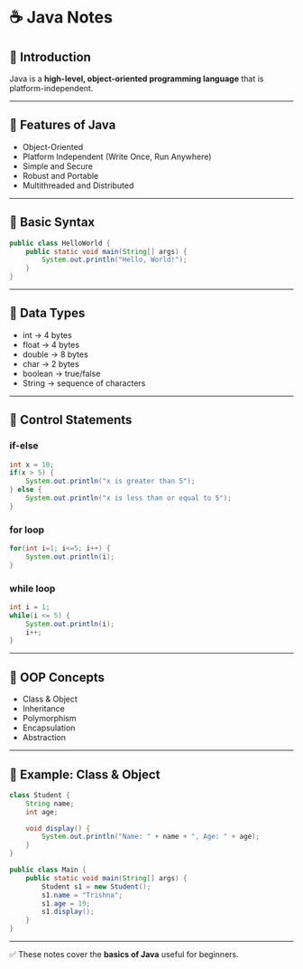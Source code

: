 # ☕ Java Notes

## 📌 Introduction
Java is a **high-level, object-oriented programming language** that is platform-independent.

---

## 🔹 Features of Java
- Object-Oriented
- Platform Independent (Write Once, Run Anywhere)
- Simple and Secure
- Robust and Portable
- Multithreaded and Distributed

---

## 🔹 Basic Syntax
```java
public class HelloWorld {
    public static void main(String[] args) {
        System.out.println("Hello, World!");
    }
}
```

---

## 🔹 Data Types
- int → 4 bytes
- float → 4 bytes
- double → 8 bytes
- char → 2 bytes
- boolean → true/false
- String → sequence of characters

---

## 🔹 Control Statements
### if-else
```java
int x = 10;
if(x > 5) {
    System.out.println("x is greater than 5");
} else {
    System.out.println("x is less than or equal to 5");
}
```

### for loop
```java
for(int i=1; i<=5; i++) {
    System.out.println(i);
}
```

### while loop
```java
int i = 1;
while(i <= 5) {
    System.out.println(i);
    i++;
}
```

---

## 🔹 OOP Concepts
- Class & Object
- Inheritance
- Polymorphism
- Encapsulation
- Abstraction

---

## 🔹 Example: Class & Object
```java
class Student {
    String name;
    int age;

    void display() {
        System.out.println("Name: " + name + ", Age: " + age);
    }
}

public class Main {
    public static void main(String[] args) {
        Student s1 = new Student();
        s1.name = "Trishna";
        s1.age = 19;
        s1.display();
    }
}
```

---

✅ These notes cover the **basics of Java** useful for beginners.
